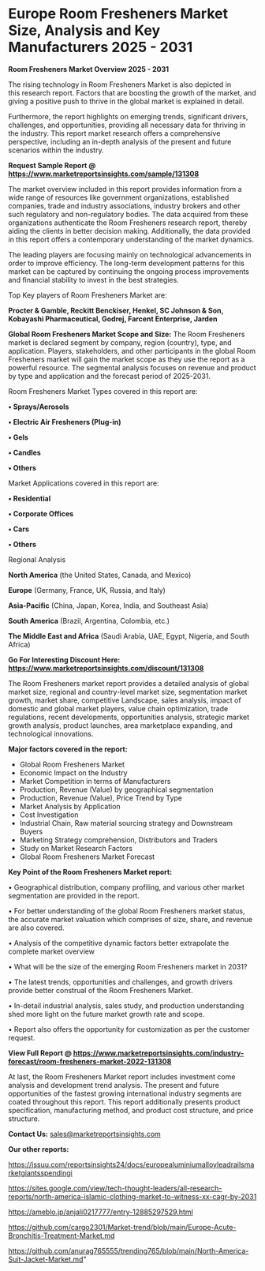 # Europe Room Fresheners Market Size, Analysis and Key Manufacturers 2025 - 2031

<Strong> Room Fresheners Market Overview 2025 - 2031</strong>

The rising technology in Room Fresheners Market is also depicted in this research report. Factors that are boosting the growth of the market, and giving a positive push to thrive in the global market is explained in detail.

Furthermore, the report highlights on emerging trends, significant drivers, challenges, and opportunities, providing all necessary data for thriving in the industry. This report market research offers a comprehensive perspective, including an in-depth analysis of the present and future scenarios within the industry.

<strong>Request Sample Report @ <a href=https://www.marketreportsinsights.com/sample/131308>https://www.marketreportsinsights.com/sample/131308</a></strong>

The market overview included in this report provides information from a wide range of resources like government organizations, established companies, trade and industry associations, industry brokers and other such regulatory and non-regulatory bodies. The data acquired from these organizations authenticate the Room Fresheners research report, thereby aiding the clients in better decision making. Additionally, the data provided in this report offers a contemporary understanding of the market dynamics.

The leading players are focusing mainly on technological advancements in order to improve efficiency. The long-term development patterns for this market can be captured by continuing the ongoing process improvements and financial stability to invest in the best strategies.

Top Key players of Room Fresheners Market are:

<strong>Procter & Gamble, Reckitt Benckiser, Henkel, SC Johnson & Son, Kobayashi Pharmaceutical, Godrej, Farcent Enterprise, Jarden</strong>

<strong><b>Global Room Fresheners Market Scope and Size:</b></strong>
The Room Fresheners market is declared segment by company, region (country), type, and application. Players, stakeholders, and other participants in the global Room Fresheners market will gain the market scope as they use the report as a powerful resource. The segmental analysis focuses on revenue and product by type and application and the forecast period of 2025-2031.

Room Fresheners Market Types covered in this report are:

<strong>• Sprays/Aerosols

• Electric Air Fresheners (Plug-in)

• Gels

• Candles

• Others</strong>

Market Applications covered in this report are:

<strong>• Residential

• Corporate Offices

• Cars

• Others</strong> 

Regional Analysis

<strong>North America</strong> (the United States, Canada, and Mexico)

<strong>Europe</strong> (Germany, France, UK, Russia, and Italy)

<strong>Asia-Pacific</strong> (China, Japan, Korea, India, and Southeast Asia)

<strong>South America</strong> (Brazil, Argentina, Colombia, etc.)

<strong>The Middle East and Africa</strong> (Saudi Arabia, UAE, Egypt, Nigeria, and South Africa)

<strong>Go For Interesting Discount Here: <a href=https://www.marketreportsinsights.com/discount/131308>https://www.marketreportsinsights.com/discount/131308</a></strong>

The Room Fresheners market report provides a detailed analysis of global market size, regional and country-level market size, segmentation market growth, market share, competitive Landscape, sales analysis, impact of domestic and global market players, value chain optimization, trade regulations, recent developments, opportunities analysis, strategic market growth analysis, product launches, area marketplace expanding, and technological innovations.

<strong><b>Major factors covered in the report:</b></strong>
<ul>
  <li>Global Room Fresheners Market </li>
  <li>Economic Impact on the Industry</li>
  <li>Market Competition in terms of Manufacturers</li>
  <li>Production, Revenue (Value) by geographical segmentation</li>
  <li>Production, Revenue (Value), Price Trend by Type</li>
  <li>Market Analysis by Application</li>
  <li>Cost Investigation</li>
  <li>Industrial Chain, Raw material sourcing strategy and Downstream Buyers</li>
  <li>Marketing Strategy comprehension, Distributors and Traders</li>
  <li>Study on Market Research Factors</li>
  <li>Global Room Fresheners Market Forecast</li>
</ul>

<strong><b>Key Point of the Room Fresheners Market report:</b></strong>

• Geographical distribution, company profiling, and various other market segmentation are provided in the report.

• For better understanding of the global Room Fresheners market status, the accurate market valuation which comprises of size, share, and revenue are also covered.

• Analysis of the competitive dynamic factors better extrapolate the complete market overview

• What will be the size of the emerging Room Fresheners market in 2031?

• The latest trends, opportunities and challenges, and growth drivers provide better construal of the Room Fresheners Market.

• In-detail industrial analysis, sales study, and production understanding shed more light on the future market growth rate and scope.

• Report also offers the opportunity for customization as per the customer request.

<strong><b>View Full Report @ <a href=https://www.marketreportsinsights.com/industry-forecast/room-fresheners-market-2022-131308>https://www.marketreportsinsights.com/industry-forecast/room-fresheners-market-2022-131308</a></b></strong>


At last, the Room Fresheners Market report includes investment come analysis and development trend analysis. The present and future opportunities of the fastest growing international industry segments are coated throughout this report. This report additionally presents product specification, manufacturing method, and product cost structure, and price structure.

<strong>Contact Us:</strong>
sales@marketreportsinsights.com

<strong>Our other reports:</strong>

<a href=https://issuu.com/reportsinsights24/docs/europealuminiumalloyleadrailsmarketgiantsspendingi>https://issuu.com/reportsinsights24/docs/europealuminiumalloyleadrailsmarketgiantsspendingi</a>

<a href=https://sites.google.com/view/tech-thought-leaders/all-research-reports/north-america-islamic-clothing-market-to-witness-xx-cagr-by-2031>https://sites.google.com/view/tech-thought-leaders/all-research-reports/north-america-islamic-clothing-market-to-witness-xx-cagr-by-2031</a>

<a href=https://ameblo.jp/anjali0217777/entry-12885297529.html>https://ameblo.jp/anjali0217777/entry-12885297529.html</a>

<a href=https://github.com/cargo2301/Market-trend/blob/main/Europe-Acute-Bronchitis-Treatment-Market.md>https://github.com/cargo2301/Market-trend/blob/main/Europe-Acute-Bronchitis-Treatment-Market.md</a>

<a href=https://github.com/anurag765555/trending765/blob/main/North-America-Suit-Jacket-Market.md>https://github.com/anurag765555/trending765/blob/main/North-America-Suit-Jacket-Market.md</a>"
